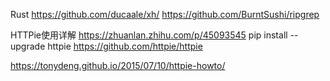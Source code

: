 



Rust
https://github.com/ducaale/xh/
https://github.com/BurntSushi/ripgrep


HTTPie使用详解
https://zhuanlan.zhihu.com/p/45093545
pip install --upgrade httpie
https://github.com/httpie/httpie

https://tonydeng.github.io/2015/07/10/httpie-howto/